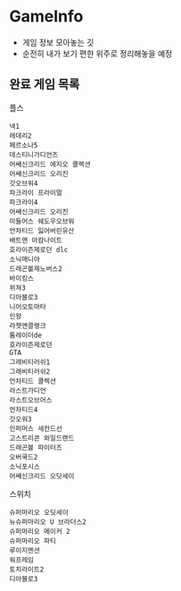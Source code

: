 # GameInfo
- 게임 정보 모아놓는 깃
- 순전히 내가 보기 편한 위주로 정리해놓을 예정

## 완료 게임 목록
플스
```
낵1
레데리2
페르소나5
데스티니가디언즈
어쌔신크리드 에지오 콜렉션
어쌔신크리드 오리진
갓오브워4
파크라이 프라이멀
파크라이4
어쌔신크리드 오리진
미들어스 쉐도우오브워
언차티드 잃어버린유산
배트맨 아캄나이트
호라이즌제로던 dlc
소닉매니아
드래곤볼제노버스2
바이킹스
위쳐3
디아블로3
니어오토마타
인왕
라쳇앤클랭크
툼레이더de
호라이즌제로던
GTA
그래비티러쉬1
그래비티러쉬2
언차티드 콜렉션
라스트가디언
라스트오브어스
언차티드4
갓오워3
인퍼머스 세컨드선
고스트리콘 와일드랜드
드래곤볼 파이터즈
오버쿡드2
소닉포시스
어쌔신크리드 오딧세이
```
스위치
```
슈퍼마리오 오딧세이
뉴슈퍼마리오 U 브라더스2
슈퍼마리오 메이커 2
슈퍼마리오 파티
루이지멘션
워프레임
토치라이트2
디아블로3
```